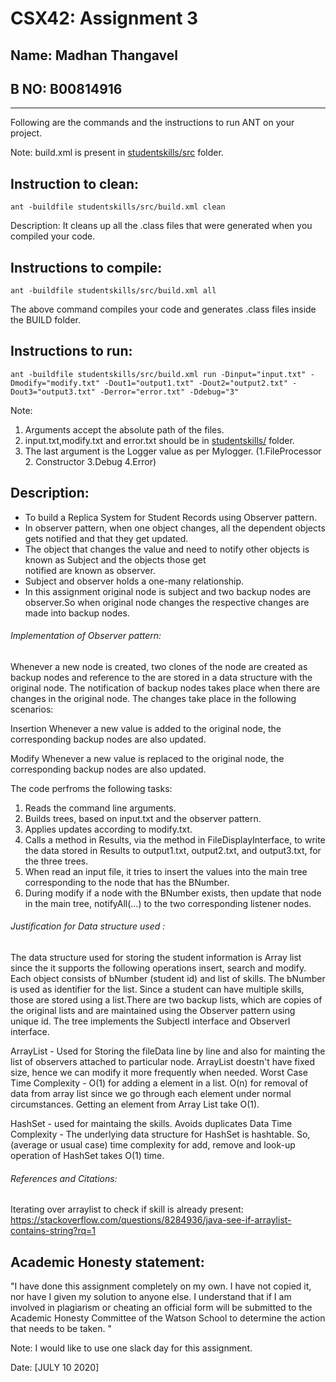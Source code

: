 # CSX42: Assignment 3

## Name: Madhan Thangavel

## B NO: B00814916

---

Following are the commands and the instructions to run ANT on your project.

Note: build.xml is present in [studentskills/src](./studentskills/src/) folder.

## Instruction to clean:

```commandline
ant -buildfile studentskills/src/build.xml clean
```

Description: It cleans up all the .class files that were generated when you
compiled your code.

## Instructions to compile:

```commandline
ant -buildfile studentskills/src/build.xml all
```

The above command compiles your code and generates .class files inside the BUILD folder.

## Instructions to run:

```commandline
ant -buildfile studentskills/src/build.xml run -Dinput="input.txt" -Dmodify="modify.txt" -Dout1="output1.txt" -Dout2="output2.txt" -Dout3="output3.txt" -Derror="error.txt" -Ddebug="3"
```

Note: 
1. Arguments accept the absolute path of the files.
2. input.txt,modify.txt and error.txt should be in [studentskills/](./studentskills/) folder.
3. The last argument is the Logger value as per Mylogger. (1.FileProcessor 2. Constructor 3.Debug 4.Error)

## Description:

* To build a Replica System for Student Records using Observer pattern.
* In observer pattern, when one object changes, all the dependent objects gets notified and that they get updated.
* The object that changes the value and need to notify other objects is known as Subject and the objects those get        
  notified are known as observer.
* Subject and observer holds a one-many relationship.
* In this assignment original node is subject and two backup nodes are observer.So when original node changes the           respective changes are made into backup nodes.

###### Implementation of Observer pattern:

Whenever a new node is created, two clones of the node are created as backup nodes and reference to the are stored in a data structure with the original node. The notification of backup nodes takes place when there are changes in the original node. The changes take place in the following scenarios:

Insertion
Whenever a new value is added to the original node, the corresponding backup nodes are also updated.

Modify
Whenever a new value is replaced to the original node, the corresponding backup nodes are also updated.

The code perfroms the following tasks:

1. Reads the command line arguments.
2. Builds trees, based on input.txt and the observer pattern.
3. Applies updates according to modify.txt.
4. Calls a method in Results, via the method in FileDisplayInterface, to write the data stored in Results to output1.txt,    output2.txt, and output3.txt, for the three trees.
5. When read an input file, it tries to insert the values into the main tree corresponding to the node that has the          BNumber. 
6. During modify if a node with the BNumber exists, then update that node in the main tree, notifyAll(...) to the two        corresponding listener nodes.

###### Justification for Data structure used :

The data structure used for storing the student information is Array list since the it supports the following operations insert, search and modify. Each object consists of bNumber (student id) and list of skills. The bNumber is used as identifier for the list. Since a student can have multiple skills, those are stored using a list.There are two backup lists, which are copies of the original lists and are maintained using the Observer pattern using unique id. The tree implements the SubjectI interface and ObserverI interface.

ArrayList - Used for Storing the fileData line by line and also for mainting the list of observers attached to particular node. ArrayList doestn't have fixed size, hence we can modify it more frequently when needed.
Worst Case Time Complexity - O(1) for adding a element in a list. O(n) for removal of data from array list since we go through each element under normal circumstances.
Getting an element from Array List take O(1).

HashSet - used for maintaing the skills. Avoids duplicates Data
Time Complexity - The underlying data structure for HashSet is hashtable.
So, (average or usual case) time complexity for add, remove and look-up operation of HashSet takes O(1) time.

###### References and Citations:

Iterating over arraylist to check if skill is already present: https://stackoverflow.com/questions/8284936/java-see-if-arraylist-contains-string?rq=1

## Academic Honesty statement:

"I have done this assignment completely on my own. I have not copied
it, nor have I given my solution to anyone else. I understand that if
I am involved in plagiarism or cheating an official form will be
submitted to the Academic Honesty Committee of the Watson School to
determine the action that needs to be taken. "

Note: I would like to use one slack day for this assignment.

Date: [JULY 10 2020]